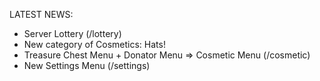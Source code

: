 LATEST NEWS:

* Server Lottery (/lottery)
* New category of Cosmetics: Hats!
* Treasure Chest Menu + Donator Menu => Cosmetic Menu (/cosmetic)
* New Settings Menu (/settings)
